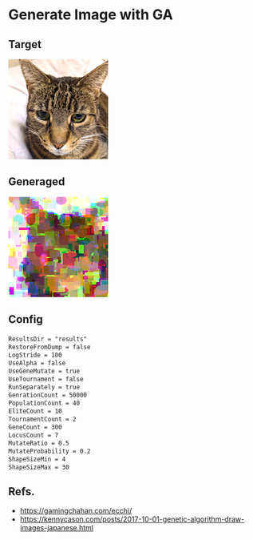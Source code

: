 Generate Image with GA
====

Target
----

![Target](https://raw.githubusercontent.com/technohippy/go-gaimage/main/images/cat200.png)

Generaged
----

![Generated](https://raw.githubusercontent.com/technohippy/go-gaimage/main/images/cat200_result.png)

Config
----

```
ResultsDir = "results"
RestoreFromDump = false
LogStride = 100
UseAlpha = false
UseGeneMutate = true
UseTournament = false
RunSeparately = true
GenrationCount = 50000
PopulationCount = 40
EliteCount = 10
TournamentCount = 2
GeneCount = 300
LocusCount = 7
MutateRatio = 0.5
MutateProbability = 0.2
ShapeSizeMin = 4
ShapeSizeMax = 30
```

Refs.
----

- https://gamingchahan.com/ecchi/
- https://kennycason.com/posts/2017-10-01-genetic-algorithm-draw-images-japanese.html